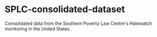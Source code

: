 # SPLC-consolidated-dataset
 Consolidated data from the Southern Poverty Law Centre's Hatewatch monitoring in the United States.
